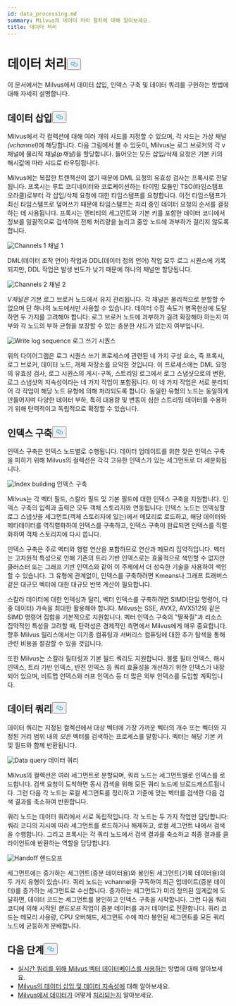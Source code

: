 ```yaml
---
id: data_processing.md
summary: Milvus의 데이터 처리 절차에 대해 알아보세요.
title: 데이터 처리
---
```

<h1 id="Data-Processing" class="common-anchor-header">데이터 처리<button data-href="#Data-Processing" class="anchor-icon" translate="no">
      <svg translate="no"
        aria-hidden="true"
        focusable="false"
        height="20"
        version="1.1"
        viewBox="0 0 16 16"
        width="16"
      >
        <path
          fill="#0092E4"
          fill-rule="evenodd"
          d="M4 9h1v1H4c-1.5 0-3-1.69-3-3.5S2.55 3 4 3h4c1.45 0 3 1.69 3 3.5 0 1.41-.91 2.72-2 3.25V8.59c.58-.45 1-1.27 1-2.09C10 5.22 8.98 4 8 4H4c-.98 0-2 1.22-2 2.5S3 9 4 9zm9-3h-1v1h1c1 0 2 1.22 2 2.5S13.98 12 13 12H9c-.98 0-2-1.22-2-2.5 0-.83.42-1.64 1-2.09V6.25c-1.09.53-2 1.84-2 3.25C6 11.31 7.55 13 9 13h4c1.45 0 3-1.69 3-3.5S14.5 6 13 6z"
        ></path>
      </svg>
    </button></h1><p>이 문서에서는 Milvus에서 데이터 삽입, 인덱스 구축 및 데이터 쿼리를 구현하는 방법에 대해 자세히 설명합니다.</p>
<h2 id="Data-insertion" class="common-anchor-header">데이터 삽입<button data-href="#Data-insertion" class="anchor-icon" translate="no">
      <svg translate="no"
        aria-hidden="true"
        focusable="false"
        height="20"
        version="1.1"
        viewBox="0 0 16 16"
        width="16"
      >
        <path
          fill="#0092E4"
          fill-rule="evenodd"
          d="M4 9h1v1H4c-1.5 0-3-1.69-3-3.5S2.55 3 4 3h4c1.45 0 3 1.69 3 3.5 0 1.41-.91 2.72-2 3.25V8.59c.58-.45 1-1.27 1-2.09C10 5.22 8.98 4 8 4H4c-.98 0-2 1.22-2 2.5S3 9 4 9zm9-3h-1v1h1c1 0 2 1.22 2 2.5S13.98 12 13 12H9c-.98 0-2-1.22-2-2.5 0-.83.42-1.64 1-2.09V6.25c-1.09.53-2 1.84-2 3.25C6 11.31 7.55 13 9 13h4c1.45 0 3-1.69 3-3.5S14.5 6 13 6z"
        ></path>
      </svg>
    </button></h2><p>Milvus에서 각 컬렉션에 대해 여러 개의 샤드를 지정할 수 있으며, 각 샤드는 가상 채널<em>(vchannel)</em>에 해당합니다. 다음 그림에서 볼 수 있듯이, Milvus는 로그 브로커의 각 v채널에 물리적 채널<em>(p채널)</em>을 할당합니다. 들어오는 모든 삽입/삭제 요청은 기본 키의 해시값에 따라 샤드로 라우팅됩니다.</p>
<p>Milvus에는 복잡한 트랜잭션이 없기 때문에 DML 요청의 유효성 검사는 프록시로 전달됩니다. 프록시는 루트 코디네이터와 코로케이션하는 타이밍 모듈인 TSO(타임스탬프 오라클)로부터 각 삽입/삭제 요청에 대한 타임스탬프를 요청합니다. 이전 타임스탬프가 최신 타임스탬프로 덮어쓰기 때문에 타임스탬프는 처리 중인 데이터 요청의 순서를 결정하는 데 사용됩니다. 프록시는 엔티티의 세그먼트와 기본 키를 포함한 데이터 코디에서 정보를 일괄적으로 검색하여 전체 처리량을 늘리고 중앙 노드에 과부하가 걸리지 않도록 합니다.</p>
<p>
  
   <span class="img-wrapper"> <img translate="no" src="/docs/v2.6.x/assets/channels_1.jpg" alt="Channels 1" class="doc-image" id="channels-1" />
   </span> <span class="img-wrapper"> <span>채널 1</span> </span></p>
<p>DML(데이터 조작 언어) 작업과 DDL(데이터 정의 언어) 작업 모두 로그 시퀀스에 기록되지만, DDL 작업은 발생 빈도가 낮기 때문에 하나의 채널만 할당됩니다.</p>
<p>
  
   <span class="img-wrapper"> <img translate="no" src="/docs/v2.6.x/assets/channels_2.jpg" alt="Channels 2" class="doc-image" id="channels-2" />
   </span> <span class="img-wrapper"> <span>채널 2</span> </span></p>
<p><em>V채널은</em> 기본 로그 브로커 노드에서 유지 관리됩니다. 각 채널은 물리적으로 분할할 수 없으며 단 하나의 노드에서만 사용할 수 있습니다. 데이터 수집 속도가 병목현상에 도달하면 두 가지를 고려해야 합니다: 로그 브로커 노드에 과부하가 걸려 확장해야 하는지 여부와 각 노드의 부하 균형을 보장할 수 있는 충분한 샤드가 있는지 여부입니다.</p>
<p>
  
   <span class="img-wrapper"> <img translate="no" src="/docs/v2.6.x/assets/write_log_sequence.jpg" alt="Write log sequence" class="doc-image" id="write-log-sequence" />
   </span> <span class="img-wrapper"> <span>로그 쓰기 시퀀스</span> </span></p>
<p>위의 다이어그램은 로그 시퀀스 쓰기 프로세스에 관련된 네 가지 구성 요소, 즉 프록시, 로그 브로커, 데이터 노드, 개체 저장소를 요약한 것입니다. 이 프로세스에는 DML 요청의 유효성 검사, 로그 시퀀스의 게시-구독, 스트리밍 로그에서 로그 스냅샷으로의 변환, 로그 스냅샷의 지속성이라는 네 가지 작업이 포함됩니다. 이 네 가지 작업은 서로 분리되어 각 작업이 해당 노드 유형에 의해 처리되도록 합니다. 동일한 유형의 노드는 동일하게 만들어지며 다양한 데이터 부하, 특히 대용량 및 변동이 심한 스트리밍 데이터를 수용하기 위해 탄력적이고 독립적으로 확장할 수 있습니다.</p>
<h2 id="Index-building" class="common-anchor-header">인덱스 구축<button data-href="#Index-building" class="anchor-icon" translate="no">
      <svg translate="no"
        aria-hidden="true"
        focusable="false"
        height="20"
        version="1.1"
        viewBox="0 0 16 16"
        width="16"
      >
        <path
          fill="#0092E4"
          fill-rule="evenodd"
          d="M4 9h1v1H4c-1.5 0-3-1.69-3-3.5S2.55 3 4 3h4c1.45 0 3 1.69 3 3.5 0 1.41-.91 2.72-2 3.25V8.59c.58-.45 1-1.27 1-2.09C10 5.22 8.98 4 8 4H4c-.98 0-2 1.22-2 2.5S3 9 4 9zm9-3h-1v1h1c1 0 2 1.22 2 2.5S13.98 12 13 12H9c-.98 0-2-1.22-2-2.5 0-.83.42-1.64 1-2.09V6.25c-1.09.53-2 1.84-2 3.25C6 11.31 7.55 13 9 13h4c1.45 0 3-1.69 3-3.5S14.5 6 13 6z"
        ></path>
      </svg>
    </button></h2><p>인덱스 구축은 인덱스 노드별로 수행됩니다. 데이터 업데이트를 위한 잦은 인덱스 구축을 피하기 위해 Milvus의 컬렉션은 각각 고유한 인덱스가 있는 세그먼트로 더 세분화됩니다.</p>
<p>
  
   <span class="img-wrapper"> <img translate="no" src="/docs/v2.6.x/assets/index_building.jpg" alt="Index building" class="doc-image" id="index-building" />
   </span> <span class="img-wrapper"> <span>인덱스 구축</span> </span></p>
<p>Milvus는 각 벡터 필드, 스칼라 필드 및 기본 필드에 대한 인덱스 구축을 지원합니다. 인덱스 구축의 입력과 출력은 모두 객체 스토리지와 연동됩니다: 인덱스 노드는 인덱싱할 로그 스냅샷을 세그먼트(객체 스토리지에 있는)에서 메모리로 로드하고, 해당 데이터와 메타데이터를 역직렬화하여 인덱스를 구축하고, 인덱스 구축이 완료되면 인덱스를 직렬화하여 객체 스토리지에 다시 씁니다.</p>
<p>인덱스 구축은 주로 벡터와 행렬 연산을 포함하므로 연산과 메모리 집약적입니다. 벡터는 고차원적 특성으로 인해 기존의 트리 기반 인덱스로는 효율적으로 색인할 수 없지만 클러스터 또는 그래프 기반 인덱스와 같이 이 주제에서 더 성숙한 기술을 사용하여 색인할 수 있습니다. 그 유형에 관계없이, 인덱스를 구축하려면 Kmeans나 그래프 트래버스 같은 대규모 벡터에 대한 대규모 반복 계산이 필요합니다.</p>
<p>스칼라 데이터에 대한 인덱싱과 달리, 벡터 인덱스를 구축하려면 SIMD(단일 명령어, 다중 데이터) 가속을 최대한 활용해야 합니다. Milvus는 SSE, AVX2, AVX512와 같은 SIMD 명령어 집합을 기본적으로 지원합니다. 벡터 인덱스 구축의 "딸꾹질"과 리소스 집약적인 특성을 고려할 때, 탄력성은 경제적인 측면에서 Milvus에게 매우 중요합니다. 향후 Milvus 릴리스에서는 이기종 컴퓨팅과 서버리스 컴퓨팅에 대한 추가 탐색을 통해 관련 비용을 절감할 수 있을 것입니다.</p>
<p>또한 Milvus는 스칼라 필터링과 기본 필드 쿼리도 지원합니다. 블룸 필터 인덱스, 해시 인덱스, 트리 기반 인덱스, 반전 인덱스 등 쿼리 효율성을 개선하기 위한 인덱스가 내장되어 있으며, 비트맵 인덱스와 러프 인덱스 등 더 많은 외부 인덱스를 도입할 계획입니다.</p>
<h2 id="Data-query" class="common-anchor-header">데이터 쿼리<button data-href="#Data-query" class="anchor-icon" translate="no">
      <svg translate="no"
        aria-hidden="true"
        focusable="false"
        height="20"
        version="1.1"
        viewBox="0 0 16 16"
        width="16"
      >
        <path
          fill="#0092E4"
          fill-rule="evenodd"
          d="M4 9h1v1H4c-1.5 0-3-1.69-3-3.5S2.55 3 4 3h4c1.45 0 3 1.69 3 3.5 0 1.41-.91 2.72-2 3.25V8.59c.58-.45 1-1.27 1-2.09C10 5.22 8.98 4 8 4H4c-.98 0-2 1.22-2 2.5S3 9 4 9zm9-3h-1v1h1c1 0 2 1.22 2 2.5S13.98 12 13 12H9c-.98 0-2-1.22-2-2.5 0-.83.42-1.64 1-2.09V6.25c-1.09.53-2 1.84-2 3.25C6 11.31 7.55 13 9 13h4c1.45 0 3-1.69 3-3.5S14.5 6 13 6z"
        ></path>
      </svg>
    </button></h2><p>데이터 쿼리는 지정된 컬렉션에서 대상 벡터에 가장 가까운 벡터의 개수 또는 벡터와 지정된 거리 범위 내의 <em>모든</em> 벡터를 검색하는 프로세스를 말합니다. 벡터는 해당 기본 키 및 필드와 함께 반환됩니다.</p>
<p>
  
   <span class="img-wrapper"> <img translate="no" src="/docs/v2.6.x/assets/data_query.jpg" alt="Data query" class="doc-image" id="data-query" />
   </span> <span class="img-wrapper"> <span>데이터 쿼리</span> </span></p>
<p>Milvus의 컬렉션은 여러 세그먼트로 분할되며, 쿼리 노드는 세그먼트별로 인덱스를 로드합니다. 검색 요청이 도착하면 동시 검색을 위해 모든 쿼리 노드에 브로드캐스트됩니다. 그런 다음 각 노드는 로컬 세그먼트를 정리하고 기준에 맞는 벡터를 검색한 다음 검색 결과를 축소하여 반환합니다.</p>
<p>쿼리 노드는 데이터 쿼리에서 서로 독립적입니다. 각 노드는 두 가지 작업만 담당합니다: 쿼리 코디의 지시에 따라 세그먼트를 로드하거나 해제하고, 로컬 세그먼트 내에서 검색을 수행합니다. 그리고 프록시는 각 쿼리 노드에서 검색 결과를 축소하고 최종 결과를 클라이언트에 반환하는 역할을 담당합니다.</p>
<p>
  
   <span class="img-wrapper"> <img translate="no" src="/docs/v2.6.x/assets/handoff.jpg" alt="Handoff" class="doc-image" id="handoff" />
   </span> <span class="img-wrapper"> <span>핸드오프</span> </span></p>
<p>세그먼트에는 증가하는 세그먼트(증분 데이터용)와 봉인된 세그먼트(기록 데이터용)의 두 가지 유형이 있습니다. 쿼리 노드는 vchannel을 구독하여 최근 업데이트(증분 데이터)를 증가하는 세그먼트로 수신합니다. 증가하는 세그먼트가 미리 정의된 임계값에 도달하면, 데이터 코드는 세그먼트를 봉인하고 인덱스 구축을 시작합니다. 그런 다음 쿼리 코디에 의해 시작된 <em>핸드오프</em> 작업이 증분 데이터를 과거 데이터로 전환합니다. 쿼리 코드는 메모리 사용량, CPU 오버헤드, 세그먼트 수에 따라 봉인된 세그먼트를 모든 쿼리 노드에 균등하게 분배합니다.</p>
<h2 id="Whats-next" class="common-anchor-header">다음 단계<button data-href="#Whats-next" class="anchor-icon" translate="no">
      <svg translate="no"
        aria-hidden="true"
        focusable="false"
        height="20"
        version="1.1"
        viewBox="0 0 16 16"
        width="16"
      >
        <path
          fill="#0092E4"
          fill-rule="evenodd"
          d="M4 9h1v1H4c-1.5 0-3-1.69-3-3.5S2.55 3 4 3h4c1.45 0 3 1.69 3 3.5 0 1.41-.91 2.72-2 3.25V8.59c.58-.45 1-1.27 1-2.09C10 5.22 8.98 4 8 4H4c-.98 0-2 1.22-2 2.5S3 9 4 9zm9-3h-1v1h1c1 0 2 1.22 2 2.5S13.98 12 13 12H9c-.98 0-2-1.22-2-2.5 0-.83.42-1.64 1-2.09V6.25c-1.09.53-2 1.84-2 3.25C6 11.31 7.55 13 9 13h4c1.45 0 3-1.69 3-3.5S14.5 6 13 6z"
        ></path>
      </svg>
    </button></h2><ul>
<li><a href="https://milvus.io/blog/deep-dive-5-real-time-query.md">실시간 쿼리를 위해 Milvus 벡터 데이터베이스를 사용하는</a> 방법에 대해 알아보세요.</li>
<li><a href="https://milvus.io/blog/deep-dive-4-data-insertion-and-data-persistence.md">Milvus의 데이터 삽입 및 데이터 지속성에</a> 대해 알아보세요.</li>
<li><a href="https://milvus.io/blog/deep-dive-3-data-processing.md">Milvus에서 데이터가</a> 어떻게 <a href="https://milvus.io/blog/deep-dive-3-data-processing.md">처리되는지</a> 알아보세요.</li>
</ul>
